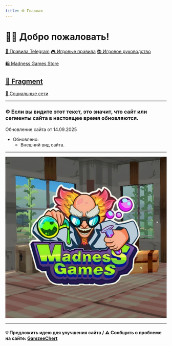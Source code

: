 ```yaml
---
title: 🌐 Главная
---
```

<link rel="stylesheet" href="css/style.css">

# 👋🏻 Добро пожаловать!

<a href="./TGRules.html" class="button-link">📜 Правила Telegram</a>
<a href="./GameRules.html" class="button-link">🎮 Игровые правила</a>
<a href="./GameGuide.html" class="button-link">📚 Игровое руководство</a>

<a href="./MGSMain.html" class="button-link">🛍️ Madness Games Store</a>
## <a href="./Fragment.html" class="button-link">💎 Fragment</a>

<a href="./links.html" class="button2-link">🔗 Социальные сети</a>

- - - - -

### ⚙️ Если вы видите этот текст, это значит, что сайт или сегменты сайта в настоящее время обновляются.

Обновление сайта от 14.09.2025

 - Обновлено:
   - Внешний вид сайта.

- - - - -

![MGSlogo](https://github.com/GamzeeChert/gamzeechert.github.io/blob/main/_madnessgamesstore%2F_pictures%2FMGSlogo.jpg?raw=true)

- - - - -

#### 💡 Предложить идею для улучшения сайта / ⚠️ Сообщить о проблеме на сайте: <a href="https://t.me/Gamzee_Chertanovskiy" class="button-link">GamzeeChert</a>
